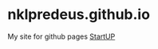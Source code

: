 # nklpredeus.github.io
My site for github pages
<a href="nklpredeus.github.io/dev/index.html">StartUP </a>
